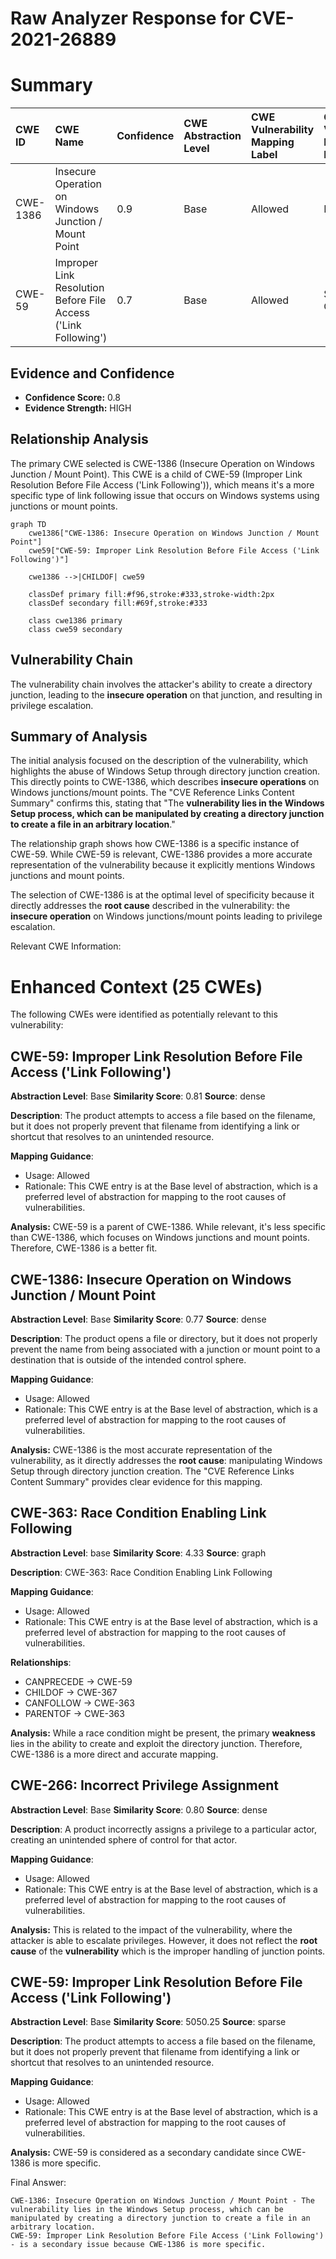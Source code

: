# Raw Analyzer Response for CVE-2021-26889

# Summary
| CWE ID    | CWE Name                                                        | Confidence | CWE Abstraction Level | CWE Vulnerability Mapping Label | CWE-Vulnerability Mapping Notes |
| :-------- | :-------------------------------------------------------------- | :--------- | :---------------------- | :------------------------------ | :------------------------------ |
| CWE-1386 | Insecure Operation on Windows Junction / Mount Point           | 0.9        | Base                    | Allowed                         | Primary CWE                     |
| CWE-59    | Improper Link Resolution Before File Access ('Link Following') | 0.7        | Base                    | Allowed                         | Secondary Candidate            |

## Evidence and Confidence

*   **Confidence Score:** 0.8
*   **Evidence Strength:** HIGH

## Relationship Analysis
The primary CWE selected is CWE-1386 (Insecure Operation on Windows Junction / Mount Point). This CWE is a child of CWE-59 (Improper Link Resolution Before File Access ('Link Following')), which means it's a more specific type of link following issue that occurs on Windows systems using junctions or mount points.

```mermaid
graph TD
    cwe1386["CWE-1386: Insecure Operation on Windows Junction / Mount Point"]
    cwe59["CWE-59: Improper Link Resolution Before File Access ('Link Following')"]
    
    cwe1386 -->|CHILDOF| cwe59
    
    classDef primary fill:#f96,stroke:#333,stroke-width:2px
    classDef secondary fill:#69f,stroke:#333
    
    class cwe1386 primary
    class cwe59 secondary
```

## Vulnerability Chain
The vulnerability chain involves the attacker's ability to create a directory junction, leading to the **insecure operation** on that junction, and resulting in privilege escalation.

## Summary of Analysis
The initial analysis focused on the description of the vulnerability, which highlights the abuse of Windows Setup through directory junction creation. This directly points to CWE-1386, which describes **insecure operations** on Windows junctions/mount points. The "CVE Reference Links Content Summary" confirms this, stating that "The **vulnerability lies in the Windows Setup process, which can be manipulated by creating a directory junction to create a file in an arbitrary location**."

The relationship graph shows how CWE-1386 is a specific instance of CWE-59. While CWE-59 is relevant, CWE-1386 provides a more accurate representation of the vulnerability because it explicitly mentions Windows junctions and mount points.

The selection of CWE-1386 is at the optimal level of specificity because it directly addresses the **root cause** described in the vulnerability: the **insecure operation** on Windows junctions/mount points leading to privilege escalation.

Relevant CWE Information:

# Enhanced Context (25 CWEs)
The following CWEs were identified as potentially relevant to this vulnerability:

## CWE-59: Improper Link Resolution Before File Access ('Link Following')
**Abstraction Level**: Base
**Similarity Score**: 0.81
**Source**: dense

**Description**:
The product attempts to access a file based on the filename, but it does not properly prevent that filename from identifying a link or shortcut that resolves to an unintended resource.

**Mapping Guidance**:
- Usage: Allowed
- Rationale: This CWE entry is at the Base level of abstraction, which is a preferred level of abstraction for mapping to the root causes of vulnerabilities.

**Analysis:**
CWE-59 is a parent of CWE-1386. While relevant, it's less specific than CWE-1386, which focuses on Windows junctions and mount points. Therefore, CWE-1386 is a better fit.

## CWE-1386: Insecure Operation on Windows Junction / Mount Point
**Abstraction Level**: Base
**Similarity Score**: 0.77
**Source**: dense

**Description**:
The product opens a file or directory, but it does not properly prevent the name from being associated with a junction or mount point to a destination that is outside of the intended control sphere.

**Mapping Guidance**:
- Usage: Allowed
- Rationale: This CWE entry is at the Base level of abstraction, which is a preferred level of abstraction for mapping to the root causes of vulnerabilities.

**Analysis:**
CWE-1386 is the most accurate representation of the vulnerability, as it directly addresses the **root cause**: manipulating Windows Setup through directory junction creation. The "CVE Reference Links Content Summary" provides clear evidence for this mapping.

## CWE-363: Race Condition Enabling Link Following
**Abstraction Level**: base
**Similarity Score**: 4.33
**Source**: graph

**Description**:
CWE-363: Race Condition Enabling Link Following

**Mapping Guidance**:
- Usage: Allowed
- Rationale: This CWE entry is at the Base level of abstraction, which is a preferred level of abstraction for mapping to the root causes of vulnerabilities.

**Relationships**:
- CANPRECEDE -> CWE-59
- CHILDOF -> CWE-367
- CANFOLLOW -> CWE-363
- PARENTOF -> CWE-363

**Analysis:**
While a race condition might be present, the primary **weakness** lies in the ability to create and exploit the directory junction. Therefore, CWE-1386 is a more direct and accurate mapping.

## CWE-266: Incorrect Privilege Assignment
**Abstraction Level**: Base
**Similarity Score**: 0.80
**Source**: dense

**Description**:
A product incorrectly assigns a privilege to a particular actor, creating an unintended sphere of control for that actor.

**Mapping Guidance**:
- Usage: Allowed
- Rationale: This CWE entry is at the Base level of abstraction, which is a preferred level of abstraction for mapping to the root causes of vulnerabilities.

**Analysis:**
This is related to the impact of the vulnerability, where the attacker is able to escalate privileges. However, it does not reflect the **root cause** of the **vulnerability** which is the improper handling of junction points.

## CWE-59: Improper Link Resolution Before File Access ('Link Following')
**Abstraction Level**: Base
**Similarity Score**: 5050.25
**Source**: sparse

**Description**:
The product attempts to access a file based on the filename, but it does not properly prevent that filename from identifying a link or shortcut that resolves to an unintended resource.

**Mapping Guidance**:
- Usage: Allowed
- Rationale: This CWE entry is at the Base level of abstraction, which is a preferred level of abstraction for mapping to the root causes of vulnerabilities.

**Analysis:**
CWE-59 is considered as a secondary candidate since CWE-1386 is more specific.

Final Answer:
```
CWE-1386: Insecure Operation on Windows Junction / Mount Point - The vulnerability lies in the Windows Setup process, which can be manipulated by creating a directory junction to create a file in an arbitrary location.
CWE-59: Improper Link Resolution Before File Access ('Link Following') - is a secondary issue because CWE-1386 is more specific.
```